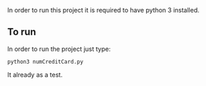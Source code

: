In order to run this project it is required to have python 3 installed.

## To run

In order to run the project just type:

    python3 numCreditCard.py

It already as a test.
